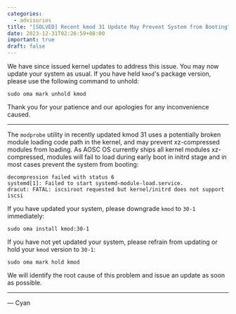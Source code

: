 ```yaml
---
categories:
  - advisories
title: "[SOLVED] Recent kmod 31 Update May Prevent System from Booting"
date: 2023-12-31T02:26:59+08:00
important: true
draft: false
---
```


We have since issued kernel updates to address this issue. You may now update
your system as usual. If you have held `kmod`'s package version, please use
the following command to unhold:

```
sudo oma mark unhold kmod
```

Thank you for your patience and our apologies for any inconvenience caused.

---

The `modprobe` utility in recently updated kmod 31 uses a potentially broken
module loading code path in the kernel, and may prevent xz-compressed modules
from loading. As AOSC OS currently ships all kernel modules xz-compressed,
modules will fail to load during early boot in initrd stage and in most cases
prevent the system from booting:

```
decompression failed with status 6
systemd[1]: Failed to start systemd-module-load.service.
dracut: FATAL: iscsiroot requested but kernel/initrd does not support iscsi
```

If you have updated your system, please downgrade `kmod` to `30-1` immediately:

```
sudo oma install kmod:30-1
```

If you have not yet updated your system, please refrain from updating or hold
your `kmod` version to `30-1`:

```
sudo oma mark hold kmod
```

We will identify the root cause of this problem and issue an update as soon as
possible.

---

— Cyan
